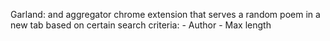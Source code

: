 
Garland: and aggregator chrome extension that serves a random poem in a new tab based on certain search criteria:
	- Author
	- Max length
